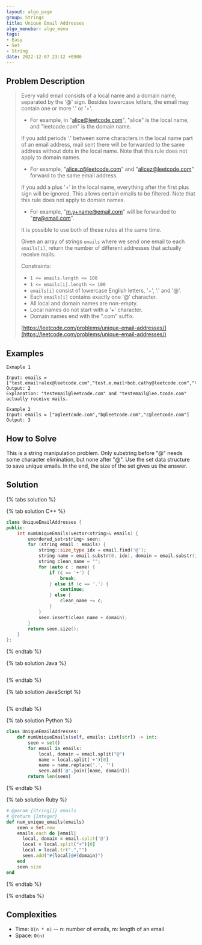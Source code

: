 ```yaml
---
layout: algo_page
group: Strings
title: Unique Email Addresses
algo_menubar: algo_menu
tags:
- Easy
- Set
- String
date: 2022-12-07 23:12 +0900
---
```

## Problem Description
> Every valid email consists of a local name and a domain name, separated by the '@' sign. Besides lowercase letters,
> the email may contain one or more '.' or '+'.
> - For example, in "alice@leetcode.com", "alice" is the local name, and "leetcode.com" is the domain name.
>
> If you add periods '.' between some characters in the local name part of an email address, mail sent there will be
> forwarded to the same address without dots in the local name. Note that this rule does not apply to domain names.
> - For example, "alice.z@leetcode.com" and "alicez@leetcode.com" forward to the same email address.
>
> If you add a plus '+' in the local name, everything after the first plus sign will be ignored. This allows certain
> emails to be filtered. Note that this rule does not apply to domain names.
> - For example, "m.y+name@email.com" will be forwarded to "my@email.com".
>
> It is possible to use both of these rules at the same time.
>
> Given an array of strings `emails` where we send one email to each `emails[i]`, return the number of different
> addresses that actually receive mails.
>
> Constraints:
> - `1 <= emails.length <= 100`
> - `1 <= emails[i].length <= 100`
> - `emails[i]` consist of lowercase English letters, '+', '.' and '@'.
> - Each `emails[i]` contains exactly one '@' character.
> - All local and domain names are non-empty.
> - Local names do not start with a '+' character.
> - Domain names end with the ".com" suffix.
>
> [https://leetcode.com/problems/unique-email-addresses/](https://leetcode.com/problems/unique-email-addresses/)

## Examples
```
Exmaple 1

Input: emails = ["test.email+alex@leetcode.com","test.e.mail+bob.cathy@leetcode.com","testemail+david@lee.tcode.com"]
Output: 2
Explanation: "testemail@leetcode.com" and "testemail@lee.tcode.com" actually receive mails.
```

```
Example 2
Input: emails = ["a@leetcode.com","b@leetcode.com","c@leetcode.com"]
Output: 3
```

## How to Solve
This is a string manipulation problem.
Only substring before "@" needs some character elimination, but none after "@".
Use the set data structure to save unique emails.
In the end, the size of the set gives us the answer.

## Solution

{% tabs solution %}

{% tab solution C++ %}
```cpp
class UniqueEmailAddresses {
public:
    int numUniqueEmails(vector<string>& emails) {
        unordered_set<string> seen;
        for (string email : emails) {
            string::size_type idx = email.find('@');
            string name = email.substr(0, idx), domain = email.substr(idx);
            string clean_name = "";
            for (auto c : name) {
                if (c == '+') {
                    break;
                } else if (c == '.') {
                    continue;
                } else {
                    clean_name += c;
                }
            }
            seen.insert(clean_name + domain);
        }
        return seen.size();
    }
};
```
{% endtab %}

{% tab solution Java %}
```java

```
{% endtab %}

{% tab solution JavaScript %}
```js

```
{% endtab %}

{% tab solution Python %}
```python
class UniqueEmailAddresses:
    def numUniqueEmails(self, emails: List[str]) -> int:
        seen = set()
        for email in emails:
            local, domain = email.split("@")
            name = local.split('+')[0]
            name = name.replace('.', '')
            seen.add('@'.join([name, domain]))
        return len(seen)
```
{% endtab %}

{% tab solution Ruby %}
```ruby
# @param {String[]} emails
# @return {Integer}
def num_unique_emails(emails)
    seen = Set.new
    emails.each do |email|
      local, domain = email.split('@')
      local = local.split("+")[0]
      local = local.tr(".","")
      seen.add("#{local}@#{domain}")
    end
    seen.size
end
```
{% endtab %}

{% endtabs %}



## Complexities
- Time: `O(n * m)` -- n: number of emails, m: length of an email
- Space: `O(n)`
